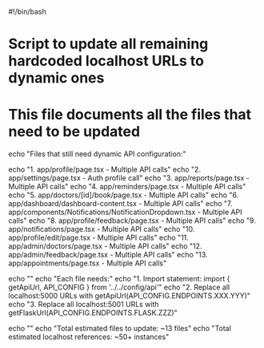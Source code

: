 #!/bin/bash

# Script to update all remaining hardcoded localhost URLs to dynamic ones
# This file documents all the files that need to be updated

echo "Files that still need dynamic API configuration:"

echo "1. app/profile/page.tsx - Multiple API calls"
echo "2. app/settings/page.tsx - Auth profile call"
echo "3. app/reports/page.tsx - Multiple API calls"
echo "4. app/reminders/page.tsx - Multiple API calls"
echo "5. app/doctors/[id]/book/page.tsx - Multiple API calls"
echo "6. app/dashboard/dashboard-content.tsx - Multiple API calls"
echo "7. app/components/Notifications/NotificationDropdown.tsx - Multiple API calls"
echo "8. app/profile/feedback/page.tsx - Multiple API calls"
echo "9. app/notifications/page.tsx - Multiple API calls"
echo "10. app/profile/edit/page.tsx - Multiple API calls"
echo "11. app/admin/doctors/page.tsx - Multiple API calls"
echo "12. app/admin/feedback/page.tsx - Multiple API calls"
echo "13. app/appointments/page.tsx - Multiple API calls"

echo ""
echo "Each file needs:"
echo "1. Import statement: import { getApiUrl, API_CONFIG } from '../../config/api'"
echo "2. Replace all localhost:5000 URLs with getApiUrl(API_CONFIG.ENDPOINTS.XXX.YYY)"
echo "3. Replace all localhost:5001 URLs with getFlaskUrl(API_CONFIG.ENDPOINTS.FLASK.ZZZ)"

echo ""
echo "Total estimated files to update: ~13 files"
echo "Total estimated localhost references: ~50+ instances"
